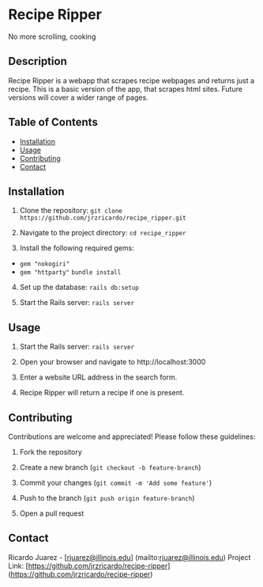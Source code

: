 # Recipe Ripper
No more scrolling, cooking

## Description
Recipe Ripper is a webapp that scrapes recipe webpages and returns just a recipe.
This is a basic version of the app, that scrapes html sites. Future versions will cover a wider range of pages. 

## Table of Contents
- [Installation](#installation)
- [Usage](#usage)
- [Contributing](#contributing)
- [Contact](#contact)

## Installation

1.  Clone the repository:
 `git clone https://github.com/jrzricardo/recipe_ripper.git`

2.  Navigate to the project directory:
`cd recipe_ripper`

3.  Install the following required gems:
- `gem "nokogiri"`
- `gem "httparty"`
`bundle install`

4.  Set up the database:
`rails db:setup`

5.  Start the Rails server:
`rails server`

## Usage

1.  Start the Rails server:
`rails server`

2. Open your browser and navigate to http://localhost:3000

3. Enter a website URL address in the search form.

4. Recipe Ripper will return a recipe if one is present. 

## Contributing

Contributions are welcome and appreciated!
Please follow these guidelines:

1. Fork the repository

2. Create a new branch (`git checkout -b feature-branch`)

3. Commit your changes (`git commit -m 'Add some feature'`)

4. Push to the branch (`git push origin feature-branch`)

5. Open a pull request

## Contact

Ricardo Juarez - [rjuarez@illinois.edu] (mailto:rjuarez@illinois.edu)
Project Link: [https://github.com/jrzricardo/recipe-ripper]
(https://github.com/jrzricardo/recipe-ripper)

